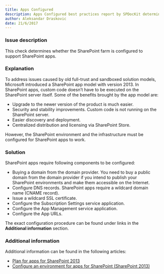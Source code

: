 ```yaml
---
title: Apps Configured
description: Apps Configured best practices report by SPDocKit determines whether the SharePoint farm is configured to support SharePoint apps.
author: Aleksandar Draskovic
date: 21/6/2017
---
```

### Issue description
This check determines whether the SharePoint farm is configured to support SharePoint apps.
### Explanation
To address issues caused by old full-trust and sandboxed solution models, Microsoft introduced a SharePoint app model with version 2013. In SharePoint apps, custom code doesn’t have to be executed on the SharePoint server itself. Some of the benefits brought by the app model are:
* Upgrade to the newer version of the product is much easier.
* Security and stability improvements. Custom code is not running on the SharePoint server.
* Easier discovery and deployment.
* Centralized distribution and licensing via SharePoint Store.

However, the SharePoint environment and the infrastructure must be configured for SharePoint apps to work.
### Solution
SharePoint apps require following components to be configured:

* Buying a domain from the domain provider. You need to buy a public domain from the domain provider if you intend to publish your SharePoint environments and make them accessible on the Internet.
* Configure DNS records. SharePoint apps require a wildcard domain name (CNAME record).
* Issue a wildcard SSL certificate.
* Configure the Subscription Settings service application.
* Configure the App Management service application.
* Configure the App URLs.

The exact configuration procedure can be found under links in the **Additional information** section.

### Additional information 
Additional information can be found in the following articles:
* [Plan for apps for SharePoint 2013](https://technet.microsoft.com/en-us/library/fp161237.aspx)
* [Configure an environment for apps for SharePoint (SharePoint 2013)](https://technet.microsoft.com/en-us/library/fp161236.aspx)